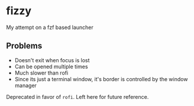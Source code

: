 # fizzy

My attempt on a fzf based launcher

## Problems

- Doesn't exit when focus is lost
- Can be opened multiple times
- Much slower than rofi
- Since its just a terminal window, it's border
  is controlled by the window manager

Deprecated in favor of `rofi`. Left here for future reference.
